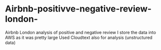 # Airbnb-positivve-negative-review-london-
Airbnb London analysis of positive and negative review
I store the data into AWS as it was pretty large 
Used Cloudtext also for analysis (unstructured data)
